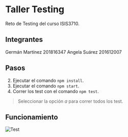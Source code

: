 # Taller Testing
Reto de Testing del curso ISIS3710.

## Integrantes
Germán Martínez 201816347
Angela Suárez 201612007

## Pasos
2. Ejecutar el comando `npm install`.
3. Ejecutar el comando `npm start`.
4. Correr los test con el comando `npm test`.

> Seleccionar la opción *a* para correr todos los test.

## Funcionamiento
![Test](https://github.com/amsuarezp18/React-Testing/blob/main/assets/Captura%20de%20pantalla%20de%202020-11-27%2016-48-59.png)
